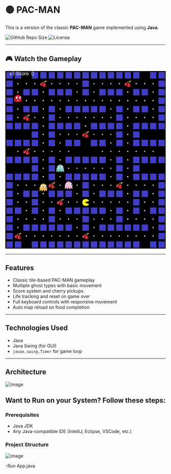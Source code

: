 # 🟡 PAC-MAN

This is a  version of the classic **PAC-MAN** game implemented using **Java**.

![GitHub Repo Size](https://img.shields.io/github/repo-size/shreyashgaurav/Packman)
![License](https://img.shields.io/github/license/shreyashgaurav/Packman)

---

## 🎮 Watch the Gameplay

![Gameplay Demo](https://github.com/shreyashgaurav/Packman/blob/master/Demo11-ezgif.com-optimize.gif)



---

## Features

- Classic tile-based PAC-MAN gameplay
- Multiple ghost types with basic movement
- Score system and cherry pickups
- Life tracking and reset on game over
- Full keyboard controls with responsive movement
- Auto map reload on food completion

---

## Technologies Used

- Java
- Java Swing (for GUI)
- `javax.swing.Timer` for game loop

---
## Architecture
<img width="512" height="520" alt="image" src="https://github.com/user-attachments/assets/5ef26f48-b217-4bbe-bfde-7bef29a87eef" />


## Want to Run on your System? Follow these steps:

### Prerequisites

- Java JDK
- Any Java-compatible IDE (IntelliJ, Eclipse, VSCode, etc.)

### Project Structure
![image](https://github.com/user-attachments/assets/a05d6496-d64e-4db3-ae15-cf46a3ace548)

-Run App.java

